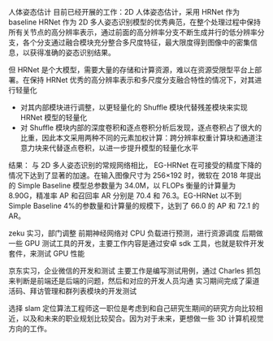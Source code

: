 人体姿态估计
目前已经开展的工作：2D 人体姿态估计，采用 HRNet 作为 baseline
HRNet 作为 2D 多人姿态识别模型的优秀典范，在整个处理过程中保持所有关节点的高分辨率表示，通过前面的高分辨率分支不断生成并行的低分辨率分支，各个分支通过融合模块充分整合多尺度特征，最大限度得到图像中的密集信息，以获得准确的姿态识别结果。 

但 HRNet 是个大模型，需要大量的存储和计算资源，难以在资源受限型平台上部署。在保持 HRNet 优秀的高分辨率表示和多尺度分支融合特性的情况下，对其进行轻量化
- 对其内部模块进行调整，以更轻量化的 Shuffle 模块代替残差模块来实现 HRNet 模型的轻量化
- 对 Shuffle 模块内部的深度卷积和逐点卷积分析后发现，逐点卷积占了很大的比重，因此本文采用两种不同的元素加权计算：跨分辨率权重计算块和通道注意力块来代替逐点卷积，以进一步提升模型的轻量化水平

结果：
与 2D 多人姿态识别的常规网络相比， EG-HRNet 在可接受的精度下降的情况下达到了显著的加速。在输入图像尺寸为 256×192 时，微软在 2018 年提出的 Simple Baseline 模型总参数量为 34.0M，以 FLOPs 衡量的计算量为 8.90G，精准率 AP 和召回率 AR 分别是 70.4 和 76.3。EG-HRNet 以不到 Simple Baseline 4%的参数量和计算量的规模下，达到了 66.0 的 AP 和 72.1 的 AR。

zeku 实习，部门调整
前期神经网络对 CPU 负载进行预测，进行资源调度
后期做一些 GPU 测试工具的开发，主要工作内容是通过安卓 sdk 工具，也就是软件开发套件，来测试 GPU 性能

京东实习，企业微信的开发和测试
主要工作是编写测试用例，通过 Charles 抓包来判断是前端还是后端的问题，然后和对应的开发人员沟通
实习期间完成了渠道活码、拜访管理和群列表模块的开发测试

选择 slam 定位算法工程师这一职位是考虑到和自己研究生期间的研究方向比较相近，以及和未来的职业规划比较契合。因为对于未来，更想做一些 3D 计算机视觉方向的工作。